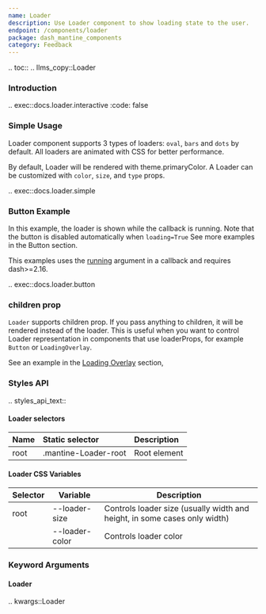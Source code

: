 ```yaml
---
name: Loader
description: Use Loader component to show loading state to the user.
endpoint: /components/loader
package: dash_mantine_components
category: Feedback
---
```


.. toc::
.. llms_copy::Loader

### Introduction

.. exec::docs.loader.interactive
    :code: false

### Simple Usage
Loader component supports 3 types of loaders: `oval`, `bars` and `dots` by default. All loaders are animated with CSS for better performance.

By default, Loader will be rendered with theme.primaryColor. A Loader can be customized with `color`, `size`, and
`type` props.

.. exec::docs.loader.simple

### Button Example
In this example, the loader is shown while the callback is running.   Note that the button is disabled automatically when `loading=True`
See more examples in the Button section.

This examples uses the [running](https://dash.plotly.com/advanced-callbacks#updating-component-properties-when-a-callback-is-running)
argument in a callback and requires dash>=2.16.


.. exec::docs.loader.button

### children prop

`Loader` supports children prop. If you pass anything to children, it will be rendered instead of the loader. This is 
useful when you want to control Loader representation in components that use loaderProps, for example `Button` or `LoadingOverlay`.

See an example in the [Loading Overlay](/components/loadingoverlay) section,


### Styles API

.. styles_api_text::

#### Loader selectors

| Name        | Static selector      | Description                                      |
|:------------|:---------------------|:-------------------------------------------------|
| root        | .mantine-Loader-root | Root element                                     |


#### Loader CSS Variables

| Selector | Variable         | Description                                                         |
|----------|------------------|---------------------------------------------------------------------|
| root     | --loader-size    | Controls loader size (usually width and height, in some cases only width) |
|          | --loader-color   | Controls loader color                                              |


### Keyword Arguments

#### Loader

.. kwargs::Loader
